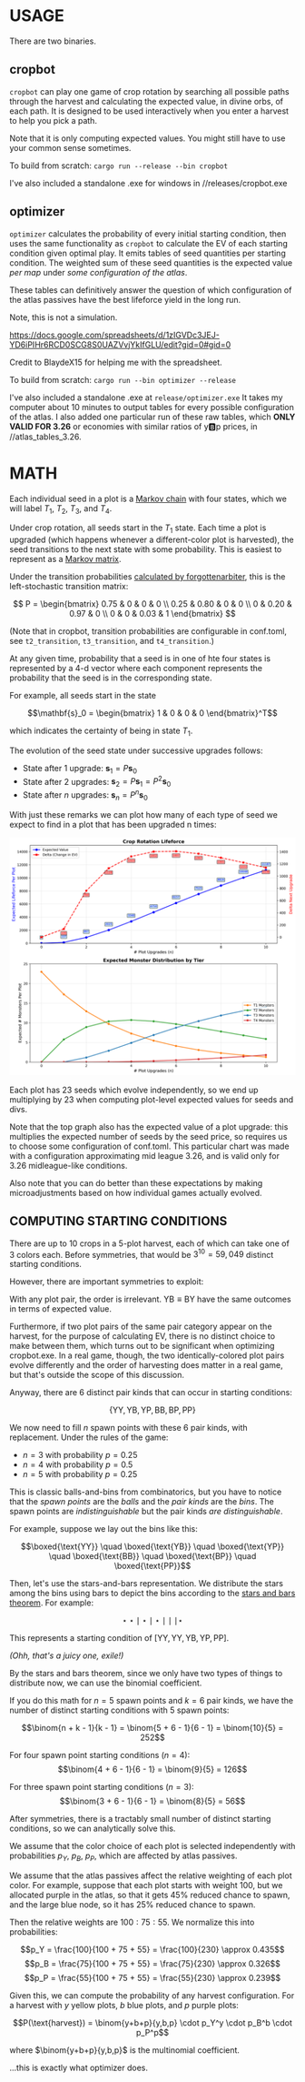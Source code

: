 # USAGE

There are two binaries.

## cropbot
`cropbot` can play one game of crop rotation by searching all possible paths through the harvest and calculating the 
expected value, in divine orbs, of each path. It is designed to be used interactively when you enter a harvest to help you pick a path.

Note that it is only computing expected values. You might still have to use your common sense sometimes.


To build from scratch:
`cargo run --release --bin cropbot`

I've also included a standalone .exe for windows in //releases/cropbot.exe

## optimizer

`optimizer` calculates the probability of every initial starting condition, then uses the same functionality as `cropbot` 
to calculate the EV of each starting condition given optimal play.  It emits tables of seed quantities per starting condition.
The weighted sum of these seed quantities is the expected value *per map* under *some configuration of the atlas*.

These tables can definitively answer the question of which configuration of the atlas passives have the best lifeforce yield in the long run.

Note, this is not a simulation. 

https://docs.google.com/spreadsheets/d/1zIGVDc3JEJ-YD6iPIHr6RCD0SCG8S0UAZVvjYkIfGLU/edit?gid=0#gid=0

Credit to BlaydeX15 for helping me with the spreadsheet.

To build from scratch:
`cargo run --bin optimizer --release`

I've also included a standalone .exe at `release/optimizer.exe`
It takes my computer about 10 minutes to output tables for every possible configuration of the atlas.
I also added one particular run of these raw tables, which **ONLY VALID FOR 3.26** or economies with similar ratios of y:b:p prices, in //atlas_tables_3.26.

# MATH

Each individual seed in a plot is a [Markov chain](https://en.wikipedia.org/wiki/Markov_chain) with four states, which we will label $T_1$, $T_2$, $T_3$, and $T_4$.

Under crop rotation, all seeds start in the $T_1$ state. Each time a plot is upgraded (which happens whenever a different-color plot is harvested), the seed transitions to the next state with some probability. This is easiest to represent as a [Markov matrix](https://en.wikipedia.org/wiki/Stochastic_matrix).

Under the transition probabilities [calculated by forgottenarbiter](https://forgottenarbiter.github.io/Poe-Harvest-Mechanics/), this is the left-stochastic transition matrix:

$$
P = \begin{bmatrix}
0.75 & 0 & 0 & 0 \\
0.25 & 0.80 & 0 & 0 \\
0 & 0.20 & 0.97 & 0 \\
0 & 0 & 0.03 & 1
\end{bmatrix}
$$

(Note that in cropbot, transition probabilities are configurable in conf.toml, see `t2_transition`, `t3_transition`, and `t4_transition`.)

At any given time, probability that a seed is in one of hte four states is represented by a 4-d vector where each component represents the probability that the seed is in the corresponding state.

For example, all seeds start in the state 

$$\mathbf{s}_0 = \begin{bmatrix} 1 & 0 & 0 & 0 \end{bmatrix}^T$$

which indicates the certainty of being in state $T_1$.

The evolution of the seed state under successive upgrades follows:

- State after 1 upgrade: $\mathbf{s}_1 = P \mathbf{s}_0$
- State after 2 upgrades: $\mathbf{s}_2 = P \mathbf{s}_1 = P^2 \mathbf{s}_0$
- State after $n$ upgrades: $\mathbf{s}_n = P^n \mathbf{s}_0$

With just these remarks we can plot how many of each type of seed we expect to find in a plot that has been upgraded n times:

![Markov Expected Value Chart](markov_expected_value_chart.png)

Each plot has 23 seeds which evolve independently, so we end up multiplying by 23 when computing plot-level expected values for seeds and divs.

Note that the top graph also has the expected value of a plot upgrade: this multiplies the expected number of seeds by the seed price, so requires us to choose some configuration of conf.toml. This particular chart was made with a configuration approximating mid league 3.26, and is valid only for 3.26 midleague-like conditions.

Also note that you can do better than these expectations by making microadjustments based on how individual games actually evolved. 

## COMPUTING STARTING CONDITIONS

There are up to 10 crops in a 5-plot harvest, each of which can take one of 3 colors each. Before symmetries, that would be $3^{10} = 59,049$ distinct starting conditions.

However, there are important symmetries to exploit:

With any plot pair, the order is irrelevant. $\text{YB} \equiv \text{BY}$ have the same outcomes in terms of expected value.

Furthermore, if two plot pairs of the same pair category appear on the harvest, for the purpose of calculating EV, there is no distinct choice to make between them, which turns out to be significant when optimizing cropbot.exe. In a real game, though, the two identically-colored plot pairs evolve differently and the order of harvesting does matter in a real game, but that's outside the scope of this discussion.

Anyway, there are 6 distinct pair kinds that can occur in starting conditions:

$$\{\text{YY}, \text{YB}, \text{YP}, \text{BB}, \text{BP}, \text{PP}\}$$

We now need to fill $n$ spawn points with these 6 pair kinds, with replacement. Under the rules of the game:
- $n = 3$ with probability $p = 0.25$
- $n = 4$ with probability $p = 0.5$
- $n = 5$ with probability $p = 0.25$

This is classic balls-and-bins from combinatorics, but you have to notice that the *spawn points* are the *balls* and the *pair kinds* are the *bins*. The spawn points are *indistinguishable* but the pair kinds *are distinguishable*.

For example, suppose we lay out the bins like this:

$$\boxed{\text{YY}} \quad \boxed{\text{YB}} \quad \boxed{\text{YP}} \quad \boxed{\text{BB}} \quad \boxed{\text{BP}} \quad \boxed{\text{PP}}$$

Then, let's use the stars-and-bars representation. We distribute the stars among the bins using bars to depict the bins according to the [stars and bars theorem](https://en.wikipedia.org/wiki/Stars_and_bars_(combinatorics)). For example:

$$\star\star \mid \star \mid \star \mid \mid \mid \star$$

This represents a starting condition of $[\text{YY}, \text{YY}, \text{YB}, \text{YP}, \text{PP}]$.

*(Ohh, that's a juicy one, exile!)*

By the stars and bars theorem, since we only have two types of things to distribute now, we can use the binomial coefficient.

If you do this math for $n = 5$ spawn points and $k = 6$ pair kinds, we have the number of distinct starting conditions with 5 spawn points:

$$\binom{n + k - 1}{k - 1} = \binom{5 + 6 - 1}{6 - 1} = \binom{10}{5} = 252$$

For four spawn point starting conditions ($n = 4$):
$$\binom{4 + 6 - 1}{6 - 1} = \binom{9}{5} = 126$$

For three spawn point starting conditions ($n = 3$):
$$\binom{3 + 6 - 1}{6 - 1} = \binom{8}{5} = 56$$

After symmetries, there is a tractably small number of distinct starting conditions, so we can analytically solve this.

We assume that the color choice of each plot is selected independently with probabilities $p_Y$, $p_B$, $p_P$, which are affected by atlas passives.

We assume that the atlas passives affect the relative weighting of each plot color. For example, suppose that each plot starts with weight 100, but we allocated purple in the atlas, so that it gets 45% reduced chance to spawn, and the large blue node, so it has 25% reduced chance to spawn.

Then the relative weights are $100:75:55$. We normalize this into probabilities:

$$p_Y = \frac{100}{100 + 75 + 55} = \frac{100}{230} \approx 0.435$$
$$p_B = \frac{75}{100 + 75 + 55} = \frac{75}{230} \approx 0.326$$
$$p_P = \frac{55}{100 + 75 + 55} = \frac{55}{230} \approx 0.239$$

Given this, we can compute the probability of any harvest configuration. For a harvest with $y$ yellow plots, $b$ blue plots, and $p$ purple plots:

$$P(\text{harvest}) = \binom{y+b+p}{y,b,p} \cdot p_Y^y \cdot p_B^b \cdot p_P^p$$

where $\binom{y+b+p}{y,b,p}$ is the multinomial coefficient.


...this is exactly what optimizer does.

